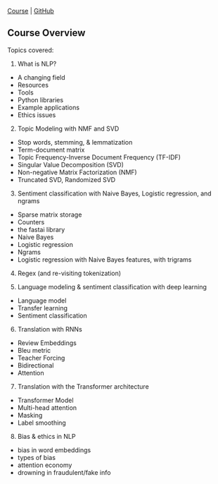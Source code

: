 [Course](https://www.youtube.com/playlist?list=PLtmWHNX-gukKocXQOkQjuVxglSDYWsSh9) | [GitHub](https://github.com/fastai/course-nlp)

## Course Overview

Topics covered:

1. What is NLP?

- A changing field
- Resources
- Tools
- Python libraries
- Example applications
- Ethics issues

2. Topic Modeling with NMF and SVD

- Stop words, stemming, & lemmatization
- Term-document matrix
- Topic Frequency-Inverse Document Frequency (TF-IDF)
- Singular Value Decomposition (SVD)
- Non-negative Matrix Factorization (NMF)
- Truncated SVD, Randomized SVD

3. Sentiment classification with Naive Bayes, Logistic regression, and ngrams

- Sparse matrix storage
- Counters
- the fastai library
- Naive Bayes
- Logistic regression
- Ngrams
- Logistic regression with Naive Bayes features, with trigrams

4. Regex (and re-visiting tokenization)



5. Language modeling & sentiment classification with deep learning

- Language model
- Transfer learning
- Sentiment classification

6. Translation with RNNs

- Review Embeddings
- Bleu metric
- Teacher Forcing
- Bidirectional
- Attention

7. Translation with the Transformer architecture

- Transformer Model
- Multi-head attention
- Masking
- Label smoothing

8. Bias & ethics in NLP

- bias in word embeddings
- types of bias
- attention economy
- drowning in fraudulent/fake info
